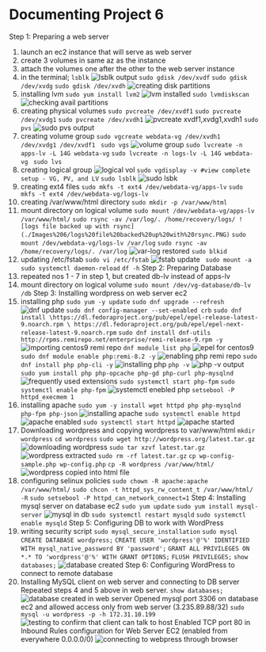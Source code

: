 # Documenting Project 6
Step 1: Preparing a web server
1. launch an ec2 instance that will serve as web server
2. create 3 volumes in same az as the instance
3. attach the volumes one after the other to the web server instance
4. in the terminal; 
	`lsblk`
    ![lsblk output](./Images%206/web-server%20lsblk%20output.PNG)
    `sudo gdisk /dev/xvdf`
    `sudo gdisk /dev/xvdg`
    `sudo gdisk /dev/xvdh`
    ![creating disk partitions](./Images%206/creating%20disk%20partitions.PNG)
5. installing lvm
    `sudo yum install lvm2`
    ![lvm installed](./Images%206/lvm2%20installed.PNG)
    `sudo lvmdiskscan`
     ![checking avail partitions](./Images%206/avilable%20partitions.PNG)
6. creating physical volumes
     `sudo pvcreate /dev/xvdf1`
     `sudo pvcreate /dev/xvdg1`
     `sudo pvcreate /dev/xvdh1`
     ![pvcreate xvdf1,xvdg1,xvdh1](./Images%206/physical%20volume%20creation.PNG)
     `sudo pvs`
     ![sudo pvs output](./Images%206/physical%20volume%20succesfully%20created.PNG)
7. creating volume group
     `sudo vgcreate webdata-vg /dev/xvdh1 /dev/xvdg1 /dev/xvdf1`
     ` sudo vgs`
     ![volume group](./Images%206/volume%20group%20successfully%20created.PNG)
     `sudo lvcreate -n apps-lv -L 14G webdata-vg`
     `sudo lvcreate -n logs-lv -L 14G webdata-vg`
     ` sudo lvs`
8. creating logical group
     ![logical vol](./Images%206/logical%20volume%20successfully%20created.PNG)
     `sudo vgdisplay -v #view complete setup - VG, PV, and LV`
     `sudo lsblk`
     ![sudo lsbk](./Images%206/lsblk3%20output.PNG)
9. creating ext4 files
     `sudo mkfs -t ext4 /dev/webdata-vg/apps-lv`
     `sudo mkfs -t ext4 /dev/webdata-vg/logs-lv`
10. creating /var/www/html directory
     `sudo mkdir -p /var/www/html`
11. mount directory on logical volume
     `sudo mount /dev/webdata-vg/apps-lv /var/www/html/`
     `sudo rsync -av /var/log/. /home/recovery/logs/
     ![logs file backed up with rsync](./Images%206/logs%20file%20backed%20up%20with%20rsync.PNG)`
     `sudo mount /dev/webdata-vg/logs-lv /var/log`
     `sudo rsync -av /home/recovery/logs/. /var/log`
     ![var-log restored](./Images%206/var-log%20files%20restored.PNG)
     `sudo blkid`
12. updating /etc/fstab
     `sudo vi /etc/fstab`
     ![fstab update](./Images%206/fstab%20update.PNG)
     ` sudo mount -a`
     `sudo systemctl daemon-reload`
     `df -h`
Step 2: Preparing Database
1.  repeated nos 1 - 7 in step 1, but created db-lv instead of apps-lv
2.  mount directory on logical volume
     `sudo mount /dev/vg-database/db-lv /db`
Step 3: Installing wordpress on web server ec2
1.  installing php
     `sudo yum -y update`
     `sudo dnf upgrade --refresh`
     ![dnf update](./Images%206/dnf%20update.PNG)
     `sudo dnf config-manager --set-enabled crb`
     `sudo dnf install \https://dl.fedoraproject.org/pub/epel/epel-release-latest-9.noarch.rpm \ https://dl.fedoraproject.org/pub/epel/epel-next-release-latest-9.noarch.rpm`
     `sudo dnf install dnf-utils http://rpms.remirepo.net/enterprise/remi-release-9.rpm -y`
     ![importing centos9 remi repo](./Images%206/importing%20centos9%20remi%20repo.PNG)
     `dnf module list php`
     ![epel for centos9](./Images%206/installing%20versions%20of%20epel%20for%20centos9.PNG)
     `sudo dnf module enable php:remi-8.2 -y`
     ![enabling php remi repo](./Images%206/enabling%20php%20remi%20repo.PNG)
     `sudo dnf install php php-cli -y`
     ![installing php](./Images%206/installing%20php.PNG)
     `php -v`
     ![php -v output](./Images%206/php%20-v%20output.PNG)
     `sudo yum install php php-opcache php-gd php-curl php-mysqlnd`
     ![frequently used extensions](./Images%206/frequently%20used%20extentions%20installed.PNG)
     `sudo systemctl start php-fpm`
     `sudo systemctl enable php-fpm`
     ![systemctl enebled php](./Images%206/systemctl%20enabled%20php-fpm.PNG)
     `setsebool -P httpd_execmem 1`
2.  installing apache
     `sudo yum -y install wget httpd php php-mysqlnd php-fpm php-json`
     ![installing apache](./Images%206/installing%20wget%20Apache%20and%20dependencies.PNG)
     `sudo systemctl enable httpd`
     ![apache enabled](./Images%206/apache%20enabled.PNG)
     `sudo systemctl start httpd`
     ![apache started](./Images%206/Apache%20started.PNG)
3.  Downloading wordpress and copying wordpress to var/www/html
     `mkdir wordpress`
     `cd wordpress`
     `sudo wget http://wordpress.org/latest.tar.gz`
     ![downloading wordpress](./Images%206/downloading%20wordpress.PNG)
     `sudo tar xzvf latest.tar.gz`
     ![wordpress extracted](./Images%206/wordpress%20extracted.PNG)
     `sudo rm -rf latest.tar.gz`
     `cp wp-config-sample.php wp-config.php`
     `cp -R wordpress /var/www/html/`
     ![wordpress copied into html file](./Images%206/wordpress%20copied%20into%20html%20file.PNG)
4.  configuring selinux policies
     `sudo chown -R apache:apache /var/www/html/`
     `sudo chcon -t httpd_sys_rw_content_t /var/www/html/ -R`
     `sudo setsebool -P httpd_can_network_connect=1`
Step 4: Installing mysql server on database ec2
     `sudo yum update`
     `sudo yum install mysql-server`
     ![mysql in db](./Images%206/mysql%20in%20database.PNG)
     `sudo systemctl restart mysqld`
     `sudo systemctl enable mysqld`
Step 5: Configuring DB to work with WordPress
1.  writing security script
     `sudo mysql_secure_installation`
     `sudo mysql`
     `CREATE DATABASE wordpress;`
     `CREATE USER 'wordpress'@'%' IDENTIFIED WITH mysql_native_password BY 'password';`
     `GRANT ALL PRIVILEGES ON *.* TO 'wordpress'@'%' WITH GRANT OPTIONS;`
     `FLUSH PRIVILEGES;`
     `show databases;`
     ![database created](./Images%206/user%2C%20host%20successfully%20created%20in%20database.PNG)
Step 6: Configuring WordPress to connect to remote database
1.  Installing MySQL client on web server and connecting to DB server
    Repeated steps 4 and 5 above in web server.
    `show databases;`
    ![database created in web server](./Images%206/SECURITY%20SCRIPT%20IN%20WEB-SERVER.PNG)
    Opened mysql port 3306 on database ec2 and allowed access only from web server (3.235.89.88/32)
    `sudo mysql -u wordpress -p -h 172.31.10.199`
    ![testing to confirm that client can talk to host](./Images%206/to%20ensure%20client%20can%20talk%20to%20host.PNG)
    Enabled TCP port 80 in Inbound Rules configuration for Web Server EC2 (enabled from everywhere 0.0.0.0/0)
    ![connecting to webpress through browser](./Images%206/trying%20to%20connect%20to%20wordpress.PNG)













